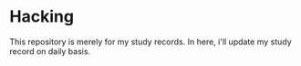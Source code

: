# Hacking

This repository is merely for my study records. In here, i'll update my study record on daily basis.
